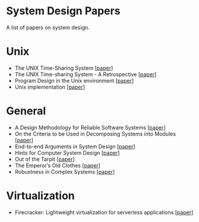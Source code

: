 # System Design Papers
A list of papers on system design.

# Unix
- The UNIX Time-Sharing System [[paper](https://people.eecs.berkeley.edu/~brewer/cs262/unix.pdf)]
- The UNIX Time-sharing System - A Retrospective [[paper](https://www.bell-labs.com/usr/dmr/www/retro.pdf)]
- Program Design in the Unix environment [[paper](http://harmful.cat-v.org/cat-v/unix_prog_design.pdf)]
- Unix implementation [[paper](https://users.soe.ucsc.edu/~sbrandt/221/Papers/History/thompson-bstj78.pdf)]

# General
- A Design Methodology for Reliable Software Systems [[paper](https://pdfs.semanticscholar.org/d420/c8b473a23b80241fd7c90757becb59b1136c.pdf)]
- On the Criteria to be Used in Decomposing Systems into Modules [[paper](http://repository.cmu.edu/cgi/viewcontent.cgi?article=2979&context=compsci)]
- End-to-end Arguments in System Design [[paper](https://courses.cs.vt.edu/cs5204/fall11-butt/lectures/End2EndArgs.pdf)]
- Hints for Computer System Design [[paper](https://www.microsoft.com/en-us/research/wp-content/uploads/2016/02/acrobat-17.pdf)]
- Out of the Tarpit [[paper](https://github.com/papers-we-love/papers-we-love/blob/master/design/out-of-the-tar-pit.pdf)]
- The Emperor’s Old Clothes [[paper](https://zoo.cs.yale.edu/classes/cs422/2010/bib/hoare81emperor.pdf)]
- Robustness in Complex Systems [[paper](https://www.gribble.org/papers/robust.pdf)]

# Virtualization
- Firecracker: Lightweight virtualization for serverless applications [[paper](https://www.usenix.org/system/files/nsdi20-paper-agache.pdf)]
